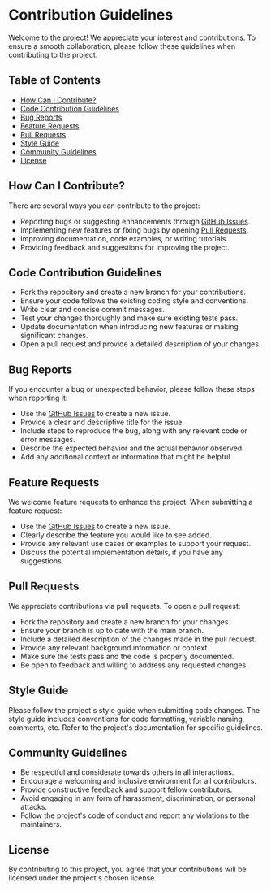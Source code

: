 # Contribution Guidelines

Welcome to the project! We appreciate your interest and contributions. To ensure a smooth collaboration, please follow these guidelines when contributing to the project.

## Table of Contents

- [How Can I Contribute?](#how-can-i-contribute)
- [Code Contribution Guidelines](#code-contribution-guidelines)
- [Bug Reports](#bug-reports)
- [Feature Requests](#feature-requests)
- [Pull Requests](#pull-requests)
- [Style Guide](#style-guide)
- [Community Guidelines](#community-guidelines)
- [License](#license)

## How Can I Contribute?

There are several ways you can contribute to the project:

- Reporting bugs or suggesting enhancements through [GitHub Issues](https://github.com/yourusername/yourrepository/issues).
- Implementing new features or fixing bugs by opening [Pull Requests](https://github.com/yourusername/yourrepository/pulls).
- Improving documentation, code examples, or writing tutorials.
- Providing feedback and suggestions for improving the project.

## Code Contribution Guidelines

- Fork the repository and create a new branch for your contributions.
- Ensure your code follows the existing coding style and conventions.
- Write clear and concise commit messages.
- Test your changes thoroughly and make sure existing tests pass.
- Update documentation when introducing new features or making significant changes.
- Open a pull request and provide a detailed description of your changes.

## Bug Reports

If you encounter a bug or unexpected behavior, please follow these steps when reporting it:

- Use the [GitHub Issues](https://github.com/yourusername/yourrepository/issues) to create a new issue.
- Provide a clear and descriptive title for the issue.
- Include steps to reproduce the bug, along with any relevant code or error messages.
- Describe the expected behavior and the actual behavior observed.
- Add any additional context or information that might be helpful.

## Feature Requests

We welcome feature requests to enhance the project. When submitting a feature request:

- Use the [GitHub Issues](https://github.com/yourusername/yourrepository/issues) to create a new issue.
- Clearly describe the feature you would like to see added.
- Provide any relevant use cases or examples to support your request.
- Discuss the potential implementation details, if you have any suggestions.

## Pull Requests

We appreciate contributions via pull requests. To open a pull request:

- Fork the repository and create a new branch for your changes.
- Ensure your branch is up to date with the main branch.
- Include a detailed description of the changes made in the pull request.
- Provide any relevant background information or context.
- Make sure the tests pass and the code is properly documented.
- Be open to feedback and willing to address any requested changes.

## Style Guide

Please follow the project's style guide when submitting code changes. The style guide includes conventions for code formatting, variable naming, comments, etc. Refer to the project's documentation for specific guidelines.

## Community Guidelines

- Be respectful and considerate towards others in all interactions.
- Encourage a welcoming and inclusive environment for all contributors.
- Provide constructive feedback and support fellow contributors.
- Avoid engaging in any form of harassment, discrimination, or personal attacks.
- Follow the project's code of conduct and report any violations to the maintainers.

## License

By contributing to this project, you agree that your contributions will be licensed under the project's chosen license.
